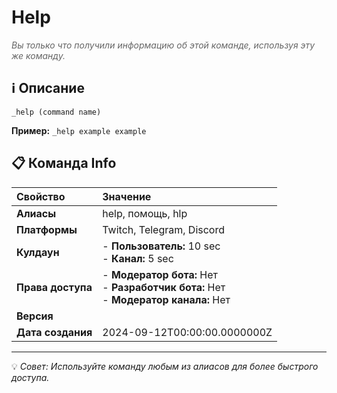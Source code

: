 # Help

<span style="color: #666; font-style: italic;">Вы только что получили информацию об этой команде, используя эту же команду.</span>

## ℹ️ Описание

`_help (command name)`

**Пример:** `_help example example`

## 📋 Команда Info

| **Свойство** | **Значение** |
|:----------------|:----------------|
| **Алиасы** | help, помощь, hlp |
| **Платформы** | Twitch, Telegram, Discord |
| **Кулдаун** | - **Пользователь:** 10 sec<br> - **Канал:** 5 sec |
| **Права доступа** | - **Модератор бота:** Нет<br> - **Разработчик бота:** Нет<br> - **Модератор канала:** Нет |
| **Версия** |  |
| **Дата создания** | 2024-09-12T00:00:00.0000000Z |

---

💡 *Совет: Используйте команду любым из алиасов для более быстрого доступа.*
